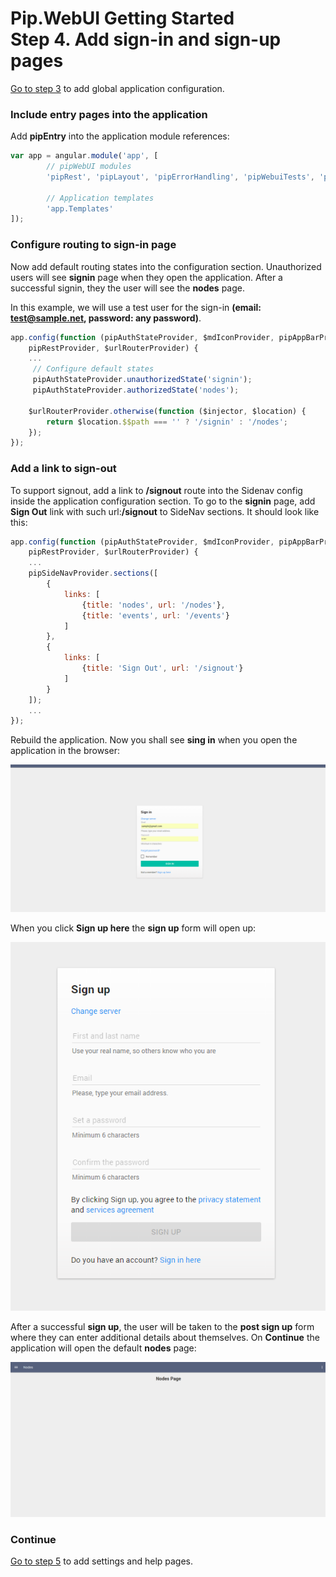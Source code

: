 # Pip.WebUI Getting Started <br/> Step 4. Add sign-in and sign-up pages

[Go to step 3](https://github.com/pip-webui/pip-webui-sample/blob/master/step3/) to add global application configuration.

### Include entry pages into the application

Add **pipEntry** into the application module references:

```javascript
var app = angular.module('app', [
        // pipWebUI modules
        'pipRest', 'pipLayout', 'pipErrorHandling', 'pipWebuiTests', 'pipNav', 'pipEntry',

        // Application templates
        'app.Templates'
]);
```

### Configure routing to sign-in page

Now add default routing states into the configuration section. 
Unauthorized users will see **signin** page when they open the application.
After a successful signin, they the user will see the **nodes** page.

In this example, we will use a test user for the sign-in **(email: test@sample.net, password: any password)**.

```javascript
app.config(function (pipAuthStateProvider, $mdIconProvider, pipAppBarProvider, pipSideNavProvider, 
    pipRestProvider, $urlRouterProvider) {
    ...
     // Configure default states
     pipAuthStateProvider.unauthorizedState('signin');
     pipAuthStateProvider.authorizedState('nodes');
    
    $urlRouterProvider.otherwise(function ($injector, $location) {
        return $location.$$path === '' ? '/signin' : '/nodes';
    });
});
```


### Add a link to sign-out

To support signout, add a link to **/signout** route into the Sidenav config inside the application configuration section.
To go to the **signin** page, add **Sign Out** link with such url:**/signout** to SideNav sections.
It should look like this:

```javascript
app.config(function (pipAuthStateProvider, $mdIconProvider, pipAppBarProvider, pipSideNavProvider, 
    pipRestProvider, $urlRouterProvider) {
    ...
    pipSideNavProvider.sections([
        {
            links: [
                {title: 'nodes', url: '/nodes'},
                {title: 'events', url: '/events'}
            ]
        },
        {
            links: [
                {title: 'Sign Out', url: '/signout'}
            ]
        }
    ]);
    ...
});
```

Rebuild the application. Now you shall see **sing in** when you open the application in the browser:

![Sign in page](artifacts/sign_in_page.png)

When you click **Sign up here** the **sign up** form will open up:

![Sign up form](artifacts/sign_up_form.png)

After a successful **sign up**, the user will be taken to the **post sign up** form where they can enter additional details about themselves.
On **Continue** the application will open the default **nodes** page:

![Empty nodes](artifacts/empty_nodes.png)

### Continue

[Go to step 5](https://github.com/pip-webui/pip-webui-sample/blob/master/step5/) to add settings and help pages.
